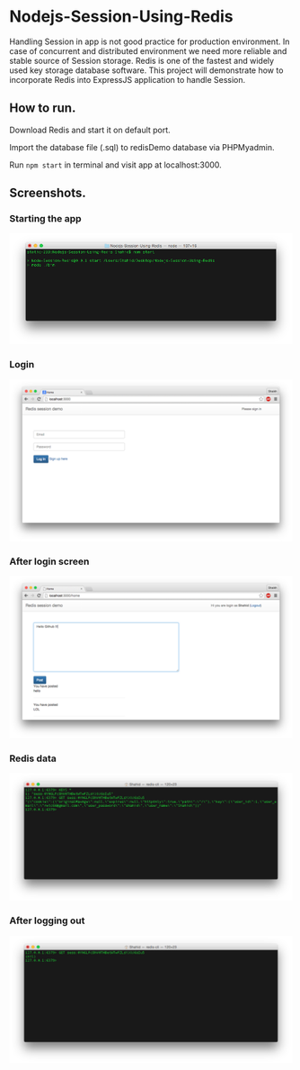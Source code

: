 # Nodejs-Session-Using-Redis
Handling Session in app is not good practice for production environment. In case of concurrent and distributed environment we need more reliable and stable source of Session storage. Redis is one of the fastest and widely used key storage database software. This project will demonstrate how to incorporate Redis into ExpressJS application to handle Session.
## How to run.

Download Redis and start it on default port.

Import the database file (.sql) to redisDemo database via PHPMyadmin.

Run ```npm start``` in terminal and visit app at localhost:3000.

## Screenshots.

### Starting the app
![app console](./images/1.png)

### Login
![login screen](./images/2.png)

### After login screen
![after login screen](./images/3.png)

### Redis data
![Redis data](./images/4.png)

### After logging out
![logout from redis](./images/5.png)
